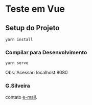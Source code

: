 # Teste em Vue

## Setup do Projeto
```
yarn install
```

### Compilar para Desenvolvimento
```
yarn serve
```
Obs: Acessar: localhost:8080


### G.Silveira
contato [e-mail](mailto:gabriel.ch23@gmail.com).
